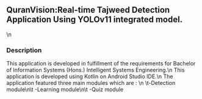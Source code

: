 ## QuranVision:Real-time Tajweed Detection Application Using YOLOv11 integrated model.
\n
### Description
This application is developed in fulfillment of the requirements for Bachelor of Information Systems (Hons.) Intelligent Systems Engineering.\n
This application is developed using Kotlin on Android Studio IDE.\n
The application featured three main modules which are : \n
\t-Detection module\n\t
  -Learning module\n\t
  -Quiz module

